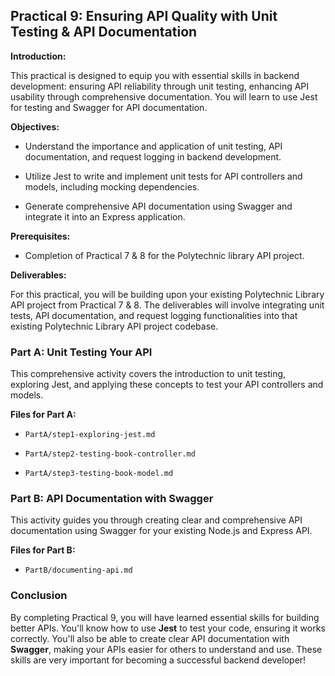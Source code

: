 ## Practical 9: Ensuring API Quality with Unit Testing & API Documentation

**Introduction:**

This practical is designed to equip you with essential skills in backend development: ensuring API reliability through unit testing, enhancing API usability through comprehensive documentation. You will learn to use Jest for testing and Swagger for API documentation.

**Objectives:**

- Understand the importance and application of unit testing, API documentation, and request logging in backend development.

- Utilize Jest to write and implement unit tests for API controllers and models, including mocking dependencies.

- Generate comprehensive API documentation using Swagger and integrate it into an Express application.

**Prerequisites:**

- Completion of Practical 7 & 8 for the Polytechnic library API project.

**Deliverables:**

For this practical, you will be building upon your existing Polytechnic Library API project from Practical 7 & 8. The deliverables will involve integrating unit tests, API documentation, and request logging functionalities into that existing Polytechnic Library API project codebase.

### Part A: Unit Testing Your API

This comprehensive activity covers the introduction to unit testing, exploring Jest, and applying these concepts to test your API controllers and models.

**Files for Part A:**

- `PartA/step1-exploring-jest.md`

- `PartA/step2-testing-book-controller.md`

- `PartA/step3-testing-book-model.md`

### Part B: API Documentation with Swagger

This activity guides you through creating clear and comprehensive API documentation using Swagger for your existing Node.js and Express API.

**Files for Part B:**

- `PartB/documenting-api.md`

### Conclusion

By completing Practical 9, you will have learned essential skills for building better APIs. You'll know how to use **Jest** to test your code, ensuring it works correctly. You'll also be able to create clear API documentation with **Swagger**, making your APIs easier for others to understand and use. These skills are very important for becoming a successful backend developer!
